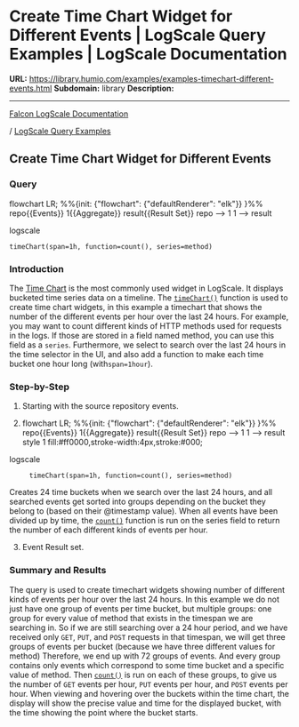 # Create Time Chart Widget for Different Events | LogScale Query Examples | LogScale Documentation

**URL:** https://library.humio.com/examples/examples-timechart-different-events.html
**Subdomain:** library
**Description:** 

---

[Falcon LogScale Documentation](https://library.humio.com)

/ [LogScale Query Examples](examples.html)

## Create Time Chart Widget for Different Events

### Query

flowchart LR; %%{init: {"flowchart": {"defaultRenderer": "elk"}} }%% repo{{Events}} 1{{Aggregate}} result{{Result Set}} repo --> 1 1 --> result

logscale
    
    
    timeChart(span=1h, function=count(), series=method)

### Introduction

The [Time Chart](https://library.humio.com/data-analysis/widgets-timechart.html) is the most commonly used widget in LogScale. It displays bucketed time series data on a timeline. The [`timeChart()`](https://library.humio.com/data-analysis/functions-timechart.html) function is used to create time chart widgets, in this example a timechart that shows the number of the different events per hour over the last 24 hours. For example, you may want to count different kinds of HTTP methods used for requests in the logs. If those are stored in a field named method, you can use this field as a `series`. Furthermore, we select to search over the last 24 hours in the time selector in the UI, and also add a function to make each time bucket one hour long (with`span=1hour`). 

### Step-by-Step

  1. Starting with the source repository events.

  2. flowchart LR; %%{init: {"flowchart": {"defaultRenderer": "elk"}} }%% repo{{Events}} 1{{Aggregate}} result{{Result Set}} repo --> 1 1 --> result style 1 fill:#ff0000,stroke-width:4px,stroke:#000;

logscale
         
         timeChart(span=1h, function=count(), series=method)

Creates 24 time buckets when we search over the last 24 hours, and all searched events get sorted into groups depending on the bucket they belong to (based on their @timestamp  value). When all events have been divided up by time, the [`count()`](https://library.humio.com/data-analysis/functions-count.html) function is run on the series field to return the number of each different kinds of events per hour. 

  3. Event Result set.




### Summary and Results

The query is used to create timechart widgets showing number of different kinds of events per hour over the last 24 hours. In this example we do not just have one group of events per time bucket, but multiple groups: one group for every value of method that exists in the timespan we are searching in. So if we are still searching over a 24 hour period, and we have received only `GET`, `PUT`, and `POST` requests in that timespan, we will get three groups of events per bucket (because we have three different values for method) Therefore, we end up with 72 groups of events. And every group contains only events which correspond to some time bucket and a specific value of method. Then [`count()`](https://library.humio.com/data-analysis/functions-count.html) is run on each of these groups, to give us the number of `GET` events per hour, `PUT` events per hour, and `POST` events per hour. When viewing and hovering over the buckets within the time chart, the display will show the precise value and time for the displayed bucket, with the time showing the point where the bucket starts.
